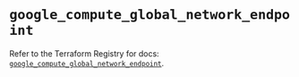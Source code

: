 # `google_compute_global_network_endpoint`

Refer to the Terraform Registry for docs: [`google_compute_global_network_endpoint`](https://registry.terraform.io/providers/hashicorp/google-beta/6.14.1/docs/resources/google_compute_global_network_endpoint).
